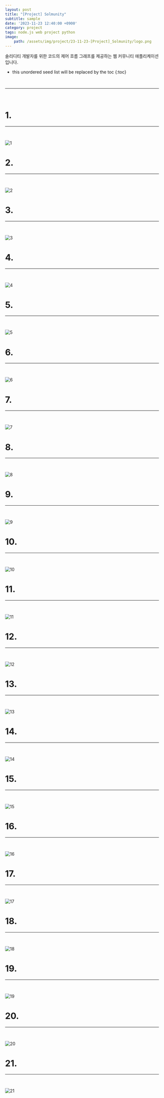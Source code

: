 ```yaml
---
layout: post
title: "[Project] Solmunity"
subtitle: sample
date: '2023-11-23 12:40:00 +0900'
category: project
tags: node.js web project python
image:
    path: /assets/img/project/23-11-23-[Project]_Solmunity/logo.png
---
```


솔리디티 개발자를 위한 코드의 제어 흐름 그래프를 제공하는 웹 커뮤니티 애플리케이션입니다.

<!--more-->

* this unordered seed list will be replaced by the toc
{:toc}
<br>



---
<br>

# 1.
---
<br>

![1](/assets/img/project/23-11-23-[Project]_Solmunity/1.png)
<br>



# 2.
---
<br>

![2](/assets/img/project/23-11-23-[Project]_Solmunity/2.png)
<br>



# 3.
---
<br>

![3](/assets/img/project/23-11-23-[Project]_Solmunity/3.png)
<br>




# 4.
---
<br>

![4](/assets/img/project/23-11-23-[Project]_Solmunity/4.png)
<br>




# 5. 
---
<br>

![5](/assets/img/project/23-11-23-[Project]_Solmunity/5.png)
<br>



# 6. 
---
<br>

![6](/assets/img/project/23-11-23-[Project]_Solmunity/6.png)
<br>



# 7. 
---
<br>

![7](/assets/img/project/23-11-23-[Project]_Solmunity/7.png)
<br>



# 8. 
---
<br>

![8](/assets/img/project/23-11-23-[Project]_Solmunity/8.png)
<br>




# 9. 
---
<br>

![9](/assets/img/project/23-11-23-[Project]_Solmunity/9.png)
<br>



# 10. 
---
<br>

![10](/assets/img/project/23-11-23-[Project]_Solmunity/10.png)
<br>



# 11. 
---
<br>

![11](/assets/img/project/23-11-23-[Project]_Solmunity/11.png)
<br>



# 12. 
---
<br>

![12](/assets/img/project/23-11-23-[Project]_Solmunity/12.png)
<br>



# 13. 
---
<br>

![13](/assets/img/project/23-11-23-[Project]_Solmunity/13.png)
<br>



# 14. 
---
<br>

![14](/assets/img/project/23-11-23-[Project]_Solmunity/14.png)
<br>



# 15. 
---
<br>

![15](/assets/img/project/23-11-23-[Project]_Solmunity/15.png)
<br>



# 16. 
---
<br>

![16](/assets/img/project/23-11-23-[Project]_Solmunity/16.png)
<br>



# 17. 
---
<br>

![17](/assets/img/project/23-11-23-[Project]_Solmunity/17.png)
<br>



# 18. 
---
<br>

![18](/assets/img/project/23-11-23-[Project]_Solmunity/18.png)
<br>



# 19. 
---
<br>

![19](/assets/img/project/23-11-23-[Project]_Solmunity/19.png)
<br>



# 20. 
---
<br>

![20](/assets/img/project/23-11-23-[Project]_Solmunity/20.png)
<br>



# 21. 
---
<br>

![21](/assets/img/project/23-11-23-[Project]_Solmunity/21.png)
<br>

